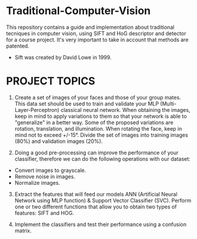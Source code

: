 # Traditional-Computer-Vision
This repository contains a guide and implementation about traditional tecniques in computer vision, using SIFT and HoG descriptor and detector for a course project. 
It's very important to take in account that methods are patented. 
* Sift was created by David Lowe in 1999.

# PROJECT TOPICS 

1. Create a set of images of your faces and those of your group mates. This data set should be used to train and validate your MLP (Multi-Layer-Perceptron) classical neural network. When obtaining the images, keep in mind to apply variations to them so that your network is able to "generalize" in a better way. Some of the proposed variations are rotation, translation, and illumination.  When rotating the face, keep in mind not to exceed +/-15°. Divide the set of images into training images (80%) and validation images (20%).

3. Doing a good pre-processing can improve the performance of your classifier, therefore we can do the following operations with our dataset:

* Convert images to grayscale.
* Remove noise in images.
* Normalize images.

3. Extract the features that will feed our models ANN (Artificial Neural Network using MLP function) & Support Vector Classifier (SVC). Perform one or two different functions that allow you to obtain two types of features: SIFT and HOG.

4. Implement the classifiers and test their performance using a confusion matrix.
